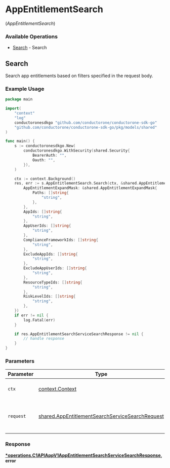 # AppEntitlementSearch
(*AppEntitlementSearch*)

### Available Operations

* [Search](#search) - Search

## Search

Search app entitlements based on filters specified in the request body.

### Example Usage

```go
package main

import(
	"context"
	"log"
	conductoronesdkgo "github.com/conductorone/conductorone-sdk-go"
	"github.com/conductorone/conductorone-sdk-go/pkg/models/shared"
)

func main() {
    s := conductoronesdkgo.New(
        conductoronesdkgo.WithSecurity(shared.Security{
            BearerAuth: "",
            Oauth: "",
        }),
    )

    ctx := context.Background()
    res, err := s.AppEntitlementSearch.Search(ctx, &shared.AppEntitlementSearchServiceSearchRequest{
        AppEntitlementExpandMask: &shared.AppEntitlementExpandMask{
            Paths: []string{
                "string",
            },
        },
        AppIds: []string{
            "string",
        },
        AppUserIds: []string{
            "string",
        },
        ComplianceFrameworkIds: []string{
            "string",
        },
        ExcludeAppIds: []string{
            "string",
        },
        ExcludeAppUserIds: []string{
            "string",
        },
        ResourceTypeIds: []string{
            "string",
        },
        RiskLevelIds: []string{
            "string",
        },
    })
    if err != nil {
        log.Fatal(err)
    }

    if res.AppEntitlementSearchServiceSearchResponse != nil {
        // handle response
    }
}
```

### Parameters

| Parameter                                                                                                          | Type                                                                                                               | Required                                                                                                           | Description                                                                                                        |
| ------------------------------------------------------------------------------------------------------------------ | ------------------------------------------------------------------------------------------------------------------ | ------------------------------------------------------------------------------------------------------------------ | ------------------------------------------------------------------------------------------------------------------ |
| `ctx`                                                                                                              | [context.Context](https://pkg.go.dev/context#Context)                                                              | :heavy_check_mark:                                                                                                 | The context to use for the request.                                                                                |
| `request`                                                                                                          | [shared.AppEntitlementSearchServiceSearchRequest](../../models/shared/appentitlementsearchservicesearchrequest.md) | :heavy_check_mark:                                                                                                 | The request object to use for the request.                                                                         |


### Response

**[*operations.C1APIAppV1AppEntitlementSearchServiceSearchResponse](../../models/operations/c1apiappv1appentitlementsearchservicesearchresponse.md), error**

